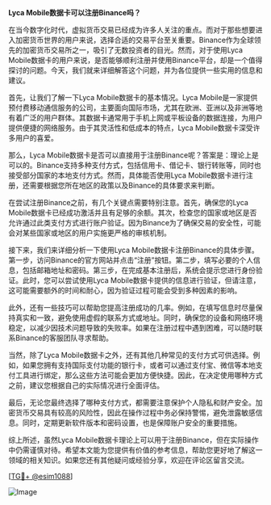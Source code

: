 **Lyca Mobile数据卡可以注册Binance吗？**

在当今数字化时代，虚拟货币交易已经成为许多人关注的重点。而对于那些想要进入加密货币世界的用户来说，选择合适的交易平台至关重要。Binance作为全球领先的加密货币交易所之一，吸引了无数投资者的目光。然而，对于使用Lyca Mobile数据卡的用户来说，是否能够顺利注册并使用Binance平台，却是一个值得探讨的问题。今天，我们就来详细解答这个问题，并为各位提供一些实用的信息和建议。

首先，让我们了解一下Lyca Mobile数据卡的基本情况。Lyca Mobile是一家提供预付费移动通信服务的公司，主要面向国际市场，尤其在欧洲、亚洲以及非洲等地有着广泛的用户群体。其数据卡通常用于手机上网或平板设备的数据连接，为用户提供便捷的网络服务。由于其灵活性和低成本的特点，Lyca Mobile数据卡深受许多用户的喜爱。

那么，Lyca Mobile数据卡是否可以直接用于注册Binance呢？答案是：理论上是可以的。Binance支持多种支付方式，包括信用卡、借记卡、银行转账等，同时也接受部分国家的本地支付方式。然而，具体能否使用Lyca Mobile数据卡进行注册，还需要根据您所在地区的政策以及Binance的具体要求来判断。

在尝试注册Binance之前，有几个关键点需要特别注意。首先，确保您的Lyca Mobile数据卡已经成功激活并且有足够的余额。其次，检查您的国家或地区是否允许通过此类支付方式进行账户验证。因为Binance为了确保交易的安全性，可能会对某些国家或地区的用户实施更严格的审核机制。

接下来，我们来详细分析一下使用Lyca Mobile数据卡注册Binance的具体步骤。第一步，访问Binance的官方网站并点击“注册”按钮。第二步，填写必要的个人信息，包括邮箱地址和密码。第三步，在完成基本注册后，系统会提示您进行身份验证。此时，您可以尝试使用Lyca Mobile数据卡提供的信息进行验证，但请注意，这可能需要额外的时间和耐心，因为验证过程可能会受到多种因素的影响。

此外，还有一些技巧可以帮助您提高注册成功的几率。例如，在填写信息时尽量保持真实和一致，避免使用虚假的联系方式或地址。同时，确保您的设备和网络环境稳定，以减少因技术问题导致的失败率。如果在注册过程中遇到困难，可以随时联系Binance的客服团队寻求帮助。

当然，除了Lyca Mobile数据卡之外，还有其他几种常见的支付方式可供选择。例如，如果您拥有支持国际支付功能的银行卡，或者可以通过支付宝、微信等本地支付工具进行绑定，那么这些方法可能会更加方便快捷。因此，在决定使用哪种方式之前，建议您根据自己的实际情况进行全面评估。

最后，无论您最终选择了哪种支付方式，都需要注意保护个人隐私和财产安全。加密货币交易具有较高的风险性，因此在操作过程中务必保持警惕，避免泄露敏感信息。同时，定期更新软件版本和密码设置，也是保障账户安全的重要措施。

综上所述，虽然Lyca Mobile数据卡理论上可以用于注册Binance，但在实际操作中仍需谨慎对待。希望本文能为您提供有价值的参考信息，帮助您更好地了解这一领域的相关知识。如果您还有其他疑问或经验分享，欢迎在评论区留言交流。

[[TG💪+ @esim1088](https://t.me/s/esim1088)]

![Image](https://i.postimg.cc/4NQfJmqS/Snipaste-2025-05-13-00-14-12.png)